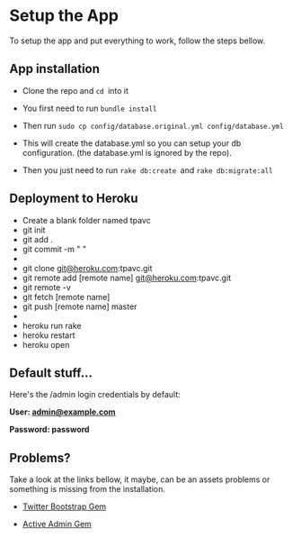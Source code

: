 Setup the App
=============

To setup the app and put everything to work, follow the steps bellow.



App installation
----------------

-   Clone the repo and `cd `into it

-   You first need to run `bundle install`

-   Then run `sudo cp config/database.original.yml config/database.yml`

-   This will create the database.yml so you can setup your db configuration.
    (the database.yml is ignored by the repo).

-   Then you just need to run `rake db:create `and `rake db:migrate:all`



Deployment to Heroku 
---------------------


-	Create a blank folder named tpavc
-	git init
-	git add .
-	git commit -m " "
-	
-	git clone git@heroku.com:tpavc.git
-	git remote add [remote name] git@heroku.com:tpavc.git
-	git remote -v
-	git fetch [remote name]
-	git push [remote name] master
-	
-	heroku run rake
-	heroku restart
-	heroku open



Default stuff...
----------------

Here's the /admin login credentials by default:

**User: admin@example.com**

**Password: password**



Problems?
---------

Take a look at the links bellow, it maybe, can be an assets problems or
something is missing from the installation.

-   [Twitter Bootstrap Gem][1]

-   [Active Admin Gem][2]

[1]: <https://github.com/seyhunak/twitter-bootstrap-rails>

[2]: <http://activeadmin.info/documentation.html>
